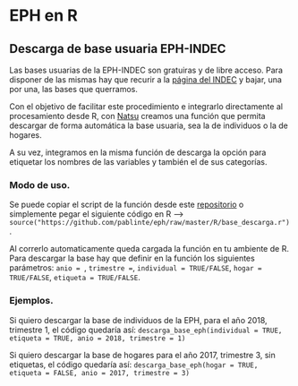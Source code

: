 # EPH en R

## Descarga de base usuaria EPH-INDEC
Las bases usuarias de la EPH-INDEC son gratuiras y de libre acceso. Para disponer de las mismas hay que recurir a la [página del INDEC](https://www.indec.gob.ar/bases-de-datos.asp) y bajar, una por una, las bases que querramos.

Con el objetivo de facilitar este procedimiento e integrarlo directamente al procesamiento desde R, con [Natsu](https://rpubs.com/natsumi_shokida) creamos una función que permita descargar de forma automática la base usuaria, sea la de individuos o la de hogares.

A su vez, integramos en la misma función de descarga la opción para etiquetar los nombres de las variables y también el de sus  categorías.

### Modo de uso.
Se puede copiar el script de la función desde este [repositorio](https://github.com/pablinte/eph/raw/master/R/base_descarga.r) o simplemente pegar el siguiente código en R --> `source("https://github.com/pablinte/eph/raw/master/R/base_descarga.r")`. 

Al correrlo automaticamente queda cargada la función en tu ambiente de R. Para descargar la base hay que definir en la función los siguientes parámetros:
`anio = `,
`trimestre =`,
`individual = TRUE/FALSE`,
`hogar = TRUE/FALSE`,
`etiqueta = TRUE/FALSE`.

### Ejemplos.
Si quiero descargar la base de individuos de la EPH, para el año 2018, trimestre 1, el código quedaría así:
`descarga_base_eph(individual = TRUE, etiqueta = TRUE, anio = 2018, trimestre = 1)`

Si quiero descargar la base de hogares para el año 2017, trimestre 3, sin etiquetas, el código quedaría así:
`descarga_base_eph(hogar = TRUE, etiqueta = FALSE, anio = 2017, trimestre = 3)`

